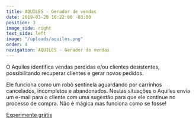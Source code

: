 ```yaml
---
title: AQUILES - Gerador de vendas
date: 2019-03-20 16:22:00 -03:00
position: 3
image_side: right
text_side: left
image: "/uploads/aquiles.png"
order: 4
navigation: AQUILES - Gerador de vendas
---
```


O Aquiles identifica vendas perdidas e/ou clientes desistentes, possibilitando recuperar clientes e gerar novos pedidos.

Ele funciona como um robô sentinela aguardando por carrinhos cancelados, incompletos e abandonados. Nestas situações o Aquiles envia um e-mail para o cliente com uma sugestão para que ele continue no processo de compra.
Não é mágica mas funciona como se fosse!

[Experimente grátis](http://aquiles.click)